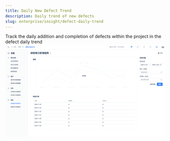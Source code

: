 ```yaml
---
title: Daily New Defect Trend
description: Daily trend of new defects
slug: enterprise/insight/defect-daily-trend
---
```

Track the daily addition and completion of defects within the project in the defect daily trend
![Image Description](./assets/defect_daily_trend.png)